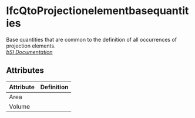 IfcQtoProjectionelementbasequantities
=====================================
Base quantities that are common to the definition of all occurrences of
projection elements.  
[ _bSI
Documentation_](https://standards.buildingsmart.org/IFC/DEV/IFC4_2/FINAL/HTML/schema/ifcproductextension/qset/qto_projectionelementbasequantities.htm)


Attributes
----------
| Attribute   | Definition   |
|-------------|--------------|
| Area        |              |
| Volume      |              |
